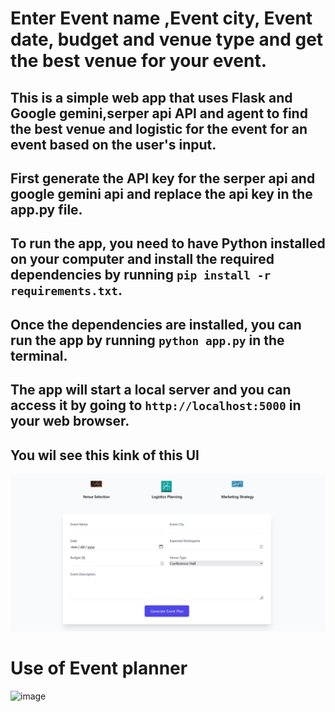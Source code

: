 # Enter Event name ,Event city, Event date, budget and venue type and get the best venue for your event.
## This is a simple web app that uses Flask and Google gemini,serper api API and agent to find the best venue and logistic for the event for an event based on the user's input.

## First generate the API key for the serper api and google gemini api and replace the api key in the app.py file.

## To run the app, you need to have Python installed on your computer and install the required dependencies by running `pip install -r requirements.txt`.

## Once the dependencies are installed, you can run the app by running `python app.py` in the terminal.

## The app will start a local server and you can access it by going to `http://localhost:5000` in your web browser.

## You wil see this kink of this UI

![first UI OF envent planner by priyanshu dhaked](image.png)

# Use of Event planner 
![image](https://github.com/user-attachments/assets/b4ebb98c-2aec-426d-a5c2-6755a0aee6b6)
